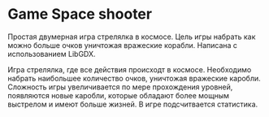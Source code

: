 # Game Space shooter
Простая двумерная игра стрелялка в космосе. Цель игры набрать как можно больше очков уничтожая вражеские корабли. Написана c использованием LibGDX.

Игра стрелялка, где все действия происходт в космосе. Необходимо набрать наибольшее количество очков, уничтожая вражеские каробли. Сложность игры увеличивается по мере прохождения уровней, появляются новые каробли, которые обладают более мощным выстрелом и имеют больше жизней. В игре подсчитвается статистика. 
